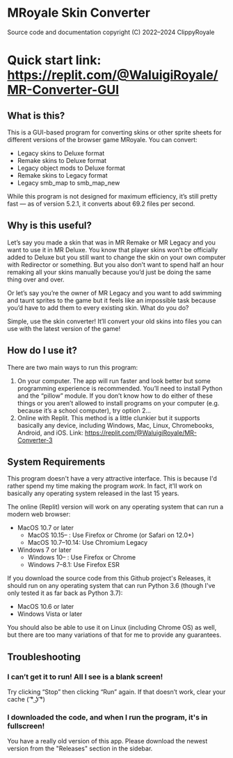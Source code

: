 # MRoyale Skin Converter

Source code and documentation copyright (C) 2022–2024 ClippyRoyale

# Quick start link: https://replit.com/@WaluigiRoyale/MR-Converter-GUI

## What is this?

This is a GUI-based program for converting skins or other sprite sheets for different versions of the browser game MRoyale. You can convert:
* Legacy skins to Deluxe format
* Remake skins to Deluxe format
* Legacy object mods to Deluxe format
* Remake skins to Legacy format
* Legacy smb_map to smb_map_new

While this program is not designed for maximum efficiency, it’s still pretty fast — as of version 5.2.1, it converts about 69.2 files per second.

## Why is this useful?

Let’s say you made a skin that was in MR Remake or MR Legacy and you want to use it in MR Deluxe. You know that player skins won’t be officially added to Deluxe but you still want to change the skin on your own computer with Redirector or something. But you also don’t want to spend half an hour remaking all your skins manually because you’d just be doing the same thing over and over.

Or let’s say you’re the owner of MR Legacy and you want to add swimming and taunt sprites to the game but it feels like an impossible task because you’d have to add them to every existing skin. What do you do?

Simple, use the skin converter! It’ll convert your old skins into files you can use with the latest version of the game!

## How do I use it?

There are two main ways to run this program:

1. On your computer. The app will run faster and look better but some programming experience is recommended. You’ll need to install Python and the “pillow” module. If you don’t know how to do either of these things or you aren’t allowed to install programs on your computer (e.g. because it’s a school computer), try option 2...
2. Online with Replit. This method is a little clunkier but it supports basically any device, including Windows, Mac, Linux, Chromebooks, Android, and iOS. Link: https://replit.com/@WaluigiRoyale/MR-Converter-3

## System Requirements
This program doesn't have a very attractive interface. This is because I'd rather spend my time making the program *work*. In fact, it'll work on basically any operating system released in the last 15 years.

The online (Replit) version will work on any operating system that can run a modern web browser:
* MacOS 10.7 or later
  * MacOS 10.15– : Use Firefox or Chrome (or Safari on 12.0+)
  * MacOS 10.7–10.14: Use Chromium Legacy
* Windows 7 or later
  * Windows 10– : Use Firefox or Chrome
  * Windows 7–8.1: Use Firefox ESR

If you download the source code from this Github project's Releases, it should run on any operating system that can run Python 3.6 (though I've only tested it as far back as Python 3.7):
* MacOS 10.6 or later
* Windows Vista or later

You should also be able to use it on Linux (including Chrome OS) as well, but there are too many variations of that for me to provide any guarantees.

## Troubleshooting

### I can’t get it to run! All I see is a blank screen!

Try clicking “Stop” then clicking “Run” again. If that doesn’t work, clear your cache ( ͡° ͜ʖ ͡°)

### I downloaded the code, and when I run the program, it's in fullscreen!

You have a really old version of this app. Please download the newest version from the "Releases" section in the sidebar.
